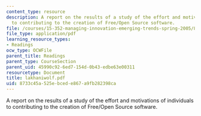 ```yaml
---
content_type: resource
description: A report on the results of a study of the effort and motivations of individuals
  to contributing to the creation of Free/Open Source software.
file: /courses/15-352-managing-innovation-emerging-trends-spring-2005/8733c45a525ebcede867a9fb282398ca_lakhaniwolf.pdf
file_type: application/pdf
learning_resource_types:
- Readings
ocw_type: OCWFile
parent_title: Readings
parent_type: CourseSection
parent_uid: 45990c92-6ed7-154d-0b43-edbe63e00311
resourcetype: Document
title: lakhaniwolf.pdf
uid: 8733c45a-525e-bced-e867-a9fb282398ca
---
```

A report on the results of a study of the effort and motivations of individuals to contributing to the creation of Free/Open Source software.


